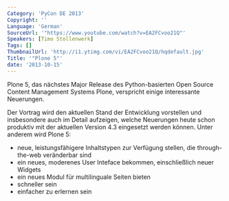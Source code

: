 ```yaml
---
Category: 'PyCon DE 2013'
Copyright: ''
Language: 'German'
SourceUrl: '"https://www.youtube.com/watch?v=EA2FCvoo21Q"'
Speakers: [Timo Stollenwerk]
Tags: []
ThumbnailUrl: 'http://i1.ytimg.com/vi/EA2FCvoo21Q/hqdefault.jpg'
Title: '"Plone 5"'
date: '2013-10-15'
---
```

Plone 5, das nächstes Major Release des Python-basierten Open Source Content Management Systems Plone, verspricht einige interessante Neuerungen.

Der Vortrag wird den aktuellen Stand der Entwicklung vorstellen und insbesondere auch im Detail aufzeigen, welche Neuerungen heute schon produktiv mit der aktuellen Version 4.3 eingesetzt werden können. Unter anderem wird Plone 5:

- neue, leistungsfähigere Inhaltstypen zur Verfügung stellen, die through-the-web veränderbar sind
- ein neues, moderenes User Inteface bekommen, einschließlich neuer Widgets
- ein neues Modul für multilinguale Seiten bieten
- schneller sein
- einfacher zu erlernen sein